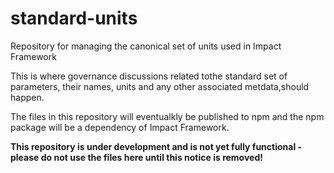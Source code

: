 # standard-units

Repository for managing the canonical set of units used in Impact Framework

This is where governance discussions related tothe standard set of parameters, their names, units and any other associated metdata,should happen.

The files in this repository will eventualkly be published to npm and the npm package will be a dependency of Impact Framework.

**This repository is under development and is not yet fully functional - please do not use the files here until this notice is removed!**
